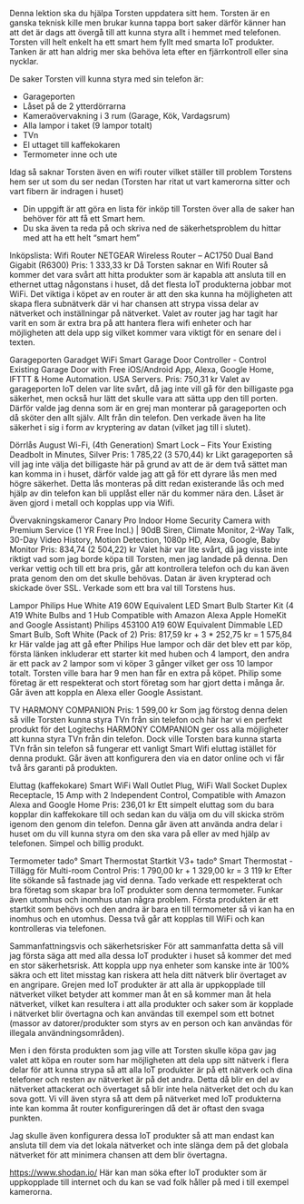 Denna lektion ska du hjälpa Torsten uppdatera sitt hem.
Torsten är en ganska teknisk kille men brukar kunna tappa bort saker därför känner han att det är dags att övergå till att kunna styra allt i hemmet med telefonen. Torsten vill helt enkelt ha ett smart hem fyllt med smarta IoT produkter. Tanken är att han aldrig mer ska behöva leta efter en fjärrkontroll eller sina nycklar.

De saker Torsten vill kunna styra med sin telefon är:

- Garageporten
- Låset på de 2 ytterdörrarna
- Kameraövervakning i 3 rum (Garage, Kök, Vardagsrum)
- Alla lampor i taket (9 lampor totalt)
- TVn
- El uttaget till kaffekokaren
- Termometer inne och ute

Idag så saknar Torsten även en wifi router vilket ställer till problem
Torstens hem ser ut som du ser nedan (Torsten har ritat ut vart kamerorna sitter och vart fibern är indragen i huset)

- Din uppgift är att göra en lista för inköp till Torsten över alla de saker han behöver för att få ett Smart hem.
- Du ska även ta reda på och skriva ned de säkerhetsproblem du hittar med att ha ett helt “smart hem”

Inköpslista:
Wifi Router NETGEAR Wireless Router – AC1750 Dual Band Gigabit (R6300)
Pris: 1 333,33 kr
Då Torsten saknar en Wifi Router så kommer det vara svårt att hitta produkter som är kapabla att ansluta till en ethernet uttag någonstans i huset, då det flesta IoT produkterna jobbar mot WiFi. Det viktiga i köpet av en router är att den ska kunna ha möjligheten att skapa flera subnätverk där vi har chansen att strypa vissa delar av nätverket och inställningar på nätverket. Valet av router jag har tagit har varit en som är extra bra på att hantera flera wifi enheter och har möjligheten att dela upp sig vilket kommer vara viktigt för en senare del i texten.

Garageporten Garadget WiFi Smart Garage Door Controller - Control Existing Garage Door with Free iOS/Android App, Alexa, Google Home, IFTTT & Home Automation. USA Servers.
Pris: 750,31 kr
Valet av garageporten IoT delen var lite svårt, då jag inte vill gå för den billigaste pga säkerhet, men också hur lätt det skulle vara att sätta upp den till porten. Därför valde jag denna som är en grej man monterar på garageporten och då sköter den allt själv. Allt från din telefon. Den verkade även ha lite säkerhet i sig i form av kryptering av datan (vilket jag till i slutet).

Dörrlås August Wi-Fi, (4th Generation) Smart Lock – Fits Your Existing Deadbolt in Minutes, Silver
Pris: 1 785,22 (3 570,44) kr
Likt garageporten så vill jag inte välja det billigaste här på grund av att de är dem två sättet man kan komma in i huset, därför valde jag att gå för ett dyrare lås men med högre säkerhet. Detta lås monteras på ditt redan existerande lås och med hjälp av din telefon kan bli upplåst eller när du kommer nära den. Låset är även gjord i metall och kopplas upp via Wifi.

Övervakningskameror Canary Pro Indoor Home Security Camera with Premium Service (1 YR Free Incl.) | 90dB Siren, Climate Monitor, 2-Way Talk, 30-Day Video History, Motion Detection, 1080p HD, Alexa, Google, Baby Monitor
Pris: 834,74 (2 504,22) kr
Valet här var lite svårt, då jag visste inte riktigt vad som jag borde köpa till Torsten, men jag landade på denna. Den verkar vettig och till ett bra pris, går att kontrollera telefon och du kan även prata genom den om det skulle behövas. Datan är även krypterad och skickade över SSL. Verkade som ett bra val till Torstens hus.

Lampor Philips Hue White A19 60W Equivalent LED Smart Bulb Starter Kit (4 A19 White Bulbs and 1 Hub Compatible with Amazon Alexa Apple HomeKit and Google Assistant)
Philips 453100 A19 60W Equivalent Dimmable LED Smart Bulb, Soft White (Pack of 2)
Pris: 817,59 kr + 3 \* 252,75 kr = 1 575,84 kr
Här valde jag att gå efter Philips Hue lampor och där det blev ett par köp, första länken inkluderar ett starter kit med huben och 4 lamport, den andra är ett pack av 2 lampor som vi köper 3 gånger vilket ger oss 10 lampor totalt. Torsten ville bara har 9 men han får en extra på köpet. Philip some företag är ett respekterat och stort företag som har gjort detta i många år. Går även att koppla en Alexa eller Google Assistant.

TV HARMONY COMPANION
Pris: 1 599,00 kr
Som jag förstog denna delen så ville Torsten kunna styra TVn från sin telefon och här har vi en perfekt produkt för det Logitechs HARMONY COMPANION ger oss alla möjligheter att kunna styra TVn från din telefon. Dock ville Torsten bara kunna starta TVn från sin telefon så fungerar ett vanligt Smart Wifi eluttag istället för denna produkt. Går även att konfigurera den via en dator online och vi får två års garanti på produkten.

Eluttag (kaffekokare) Smart WiFi Wall Outlet Plug, WiFi Wall Socket Duplex Receptacle, 15 Amp with 2 Independent Control, Compatible with Amazon Alexa and Google Home
Pris: 236,01 kr
Ett simpelt eluttag som du bara kopplar din kaffekokare till och sedan kan du välja om du vill skicka ström igenom den genom din telefon. Denna går även att använda andra delar i huset om du vill kunna styra om den ska vara på eller av med hjälp av telefonen. Simpel och billig produkt.

Termometer
tado° Smart Thermostat Startkit V3+
tado° Smart Thermostat - Tillägg för Multi-room Control
Pris: 1 790,00 kr + 1 329,00 kr = 3 119 kr
Efter lite sökande så fastnade jag vid denna. Tado verkade ett respekterat och bra företag som skapar bra IoT produkter som denna termometer. Funkar även utomhus och inomhus utan några problem. Första produkten är ett startkit som behövs och den andra är bara en till termometer så vi kan ha en inomhus och en utomhus. Dessa två går att kopplas till WiFi och kan kontrolleras via telefonen.

Sammanfattningsvis och säkerhetsrisker
För att sammanfatta detta så vill jag första säga att med alla dessa IoT produkter i huset så kommer det med en stor säkerhetsrisk. Att koppla upp nya enheter som kanske inte är 100% säkra och ett litet misstag kan riskera att hela ditt nätverk blir övertaget av en angripare. Grejen med IoT produkter är att alla är uppkopplade till nätverket vilket betyder att kommer man åt en så kommer man åt hela nätverket, vilket kan resultera i att alla produkter och saker som är kopplade i nätverket blir övertagna och kan användas till exempel som ett botnet (massor av datorer/produkter som styrs av en person och kan användas för illegala användningsområden).

Men i den första produkten som jag ville att Torsten skulle köpa gav jag valet att köpa en router som har möjligheten att dela upp sitt nätverk i flera delar för att kunna strypa så att alla IoT produkter är på ett nätverk och dina telefoner och resten av nätverket är på det andra. Detta då blir en del av nätverket attackerat och övertaget så blir inte hela nätverket det och du kan sova gott. Vi vill även styra så att dem på nätverket med IoT produkterna inte kan komma åt router konfigureringen då det är oftast den svaga punkten.

Jag skulle även konfigurera dessa IoT produkter så att man endast kan ansluta till dem via det lokala nätverket och inte slänga dem på det globala nätverket för att minimera chansen att dem blir övertagna.

https://www.shodan.io/
Här kan man söka efter IoT produkter som är uppkopplade till internet och du kan se vad folk håller på med i till exempel kamerorna.
